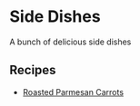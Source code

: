 # Side Dishes 

A bunch of delicious side dishes

## Recipes 
- [Roasted Parmesan Carrots](./roasted_parm_carrots.md)